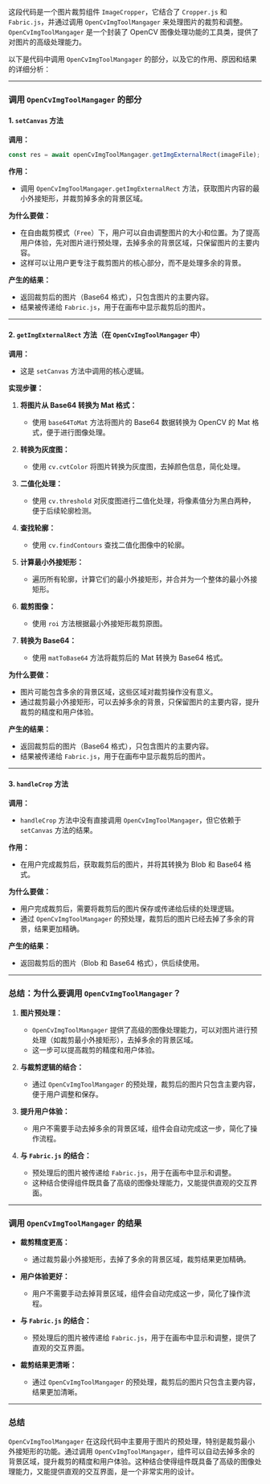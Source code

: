 这段代码是一个图片裁剪组件 `ImageCropper`，它结合了 `Cropper.js` 和 `Fabric.js`，并通过调用 `OpenCvImgToolMangager` 来处理图片的裁剪和调整。`OpenCvImgToolMangager` 是一个封装了 OpenCV 图像处理功能的工具类，提供了对图片的高级处理能力。

以下是代码中调用 `OpenCvImgToolMangager` 的部分，以及它的作用、原因和结果的详细分析：

---

### **调用 `OpenCvImgToolMangager` 的部分**

#### **1. `setCanvas` 方法**
**调用：**
```typescript
const res = await openCvImgToolMangager.getImgExternalRect(imageFile);
```

**作用：**
- 调用 `OpenCvImgToolMangager.getImgExternalRect` 方法，获取图片内容的最小外接矩形，并裁剪掉多余的背景区域。

**为什么要做：**
- 在自由裁剪模式（`Free`）下，用户可以自由调整图片的大小和位置。为了提高用户体验，先对图片进行预处理，去掉多余的背景区域，只保留图片的主要内容。
- 这样可以让用户更专注于裁剪图片的核心部分，而不是处理多余的背景。

**产生的结果：**
- 返回裁剪后的图片（Base64 格式），只包含图片的主要内容。
- 结果被传递给 `Fabric.js`，用于在画布中显示裁剪后的图片。

---

#### **2. `getImgExternalRect` 方法（在 `OpenCvImgToolMangager` 中）**
**调用：**
- 这是 `setCanvas` 方法中调用的核心逻辑。

**实现步骤：**
1. **将图片从 Base64 转换为 Mat 格式：**
   - 使用 `base64ToMat` 方法将图片的 Base64 数据转换为 OpenCV 的 Mat 格式，便于进行图像处理。

2. **转换为灰度图：**
   - 使用 `cv.cvtColor` 将图片转换为灰度图，去掉颜色信息，简化处理。

3. **二值化处理：**
   - 使用 `cv.threshold` 对灰度图进行二值化处理，将像素值分为黑白两种，便于后续轮廓检测。

4. **查找轮廓：**
   - 使用 `cv.findContours` 查找二值化图像中的轮廓。

5. **计算最小外接矩形：**
   - 遍历所有轮廓，计算它们的最小外接矩形，并合并为一个整体的最小外接矩形。

6. **裁剪图像：**
   - 使用 `roi` 方法根据最小外接矩形裁剪原图。

7. **转换为 Base64：**
   - 使用 `matToBase64` 方法将裁剪后的 Mat 转换为 Base64 格式。

**为什么要做：**
- 图片可能包含多余的背景区域，这些区域对裁剪操作没有意义。
- 通过裁剪最小外接矩形，可以去掉多余的背景，只保留图片的主要内容，提升裁剪的精度和用户体验。

**产生的结果：**
- 返回裁剪后的图片（Base64 格式），只包含图片的主要内容。
- 结果被传递给 `Fabric.js`，用于在画布中显示裁剪后的图片。

---

#### **3. `handleCrop` 方法**
**调用：**
- `handleCrop` 方法中没有直接调用 `OpenCvImgToolMangager`，但它依赖于 `setCanvas` 方法的结果。

**作用：**
- 在用户完成裁剪后，获取裁剪后的图片，并将其转换为 Blob 和 Base64 格式。

**为什么要做：**
- 用户完成裁剪后，需要将裁剪后的图片保存或传递给后续的处理逻辑。
- 通过 `OpenCvImgToolMangager` 的预处理，裁剪后的图片已经去掉了多余的背景，结果更加精确。

**产生的结果：**
- 返回裁剪后的图片（Blob 和 Base64 格式），供后续使用。

---

### **总结：为什么要调用 `OpenCvImgToolMangager`？**

1. **图片预处理：**
   - `OpenCvImgToolMangager` 提供了高级的图像处理能力，可以对图片进行预处理（如裁剪最小外接矩形），去掉多余的背景区域。
   - 这一步可以提高裁剪的精度和用户体验。

2. **与裁剪逻辑的结合：**
   - 通过 `OpenCvImgToolMangager` 的预处理，裁剪后的图片只包含主要内容，便于用户调整和保存。

3. **提升用户体验：**
   - 用户不需要手动去掉多余的背景区域，组件会自动完成这一步，简化了操作流程。

4. **与 `Fabric.js` 的结合：**
   - 预处理后的图片被传递给 `Fabric.js`，用于在画布中显示和调整。
   - 这种结合使得组件既具备了高级的图像处理能力，又能提供直观的交互界面。

---

### **调用 `OpenCvImgToolMangager` 的结果**

- **裁剪精度更高：**
  - 通过裁剪最小外接矩形，去掉了多余的背景区域，裁剪结果更加精确。

- **用户体验更好：**
  - 用户不需要手动去掉背景区域，组件会自动完成这一步，简化了操作流程。

- **与 `Fabric.js` 的结合：**
  - 预处理后的图片被传递给 `Fabric.js`，用于在画布中显示和调整，提供了直观的交互界面。

- **裁剪结果更清晰：**
  - 通过 `OpenCvImgToolMangager` 的预处理，裁剪后的图片只包含主要内容，结果更加清晰。

---

### **总结**
`OpenCvImgToolMangager` 在这段代码中主要用于图片的预处理，特别是裁剪最小外接矩形的功能。通过调用 `OpenCvImgToolMangager`，组件可以自动去掉多余的背景区域，提升裁剪的精度和用户体验。这种结合使得组件既具备了高级的图像处理能力，又能提供直观的交互界面，是一个非常实用的设计。
